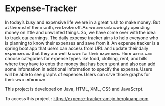 # Expense-Tracker

In today’s busy and expensive life we are in a great rush to make money.
But at the end of the month, we broke off. As we are unknowingly spending money on little and unwanted things.
So, we have come over with the idea to track our earnings.
The daily expense tracker aims to help everyone who is planning to know their expenses and save from it.
An expense tracker is a spring boot app that users can access from URL and update their daily expenses so that they are well known for their expenses.
Here users can choose categories for expense types like food, clothing, rent, and bills where they have to enter the money that has been spent and also can add some information in additional information to specify the expense.
Users will be able to see graphs of expenses
Users can save those graphs for their own reference


This project is developed on Java, HTML, XML, CSS and JavaScript.

To access this project : https://expense-tracker-ambjn.herokuapp.com
